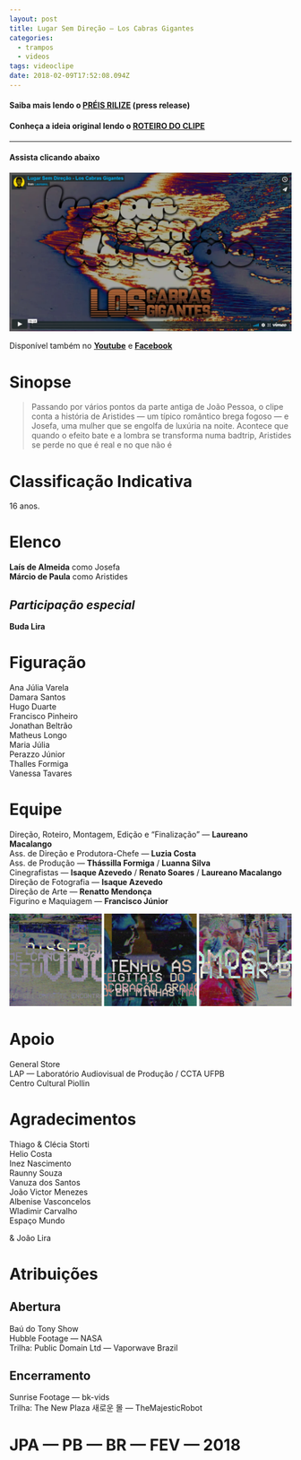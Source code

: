 ```yaml
---
layout: post
title: Lugar Sem Direção — Los Cabras Gigantes
categories:
  - trampos
  - videos
tags: videoclipe
date: 2018-02-09T17:52:08.094Z
---
```

#### Saiba mais lendo o [PRÉIS RILIZE](/textos/2017/11/09/lugar-sem-direção-préis-rilize.html) (press release)

#### Conheça a ideia original lendo o [ROTEIRO DO CLIPE](/textos/2017/11/13/lugar-sem-direção-roteiro-original.html)

- - -

#### Assista clicando abaixo

[![](/images/uploads/chrome_qboiawsrk3.png)](https://vimeo.com/254650419)

Disponível também no **[Youtube](https://www.youtube.com/watch?v=VYZuXpBoAP8)** e **[Facebook](https://www.facebook.com/Macalango/videos/1889599741104648/?notif_id=1518190202096202&notif_t=scheduled_post_published)**

# Sinopse

> Passando por vários pontos da parte antiga de João Pessoa, o clipe conta a história de Aristides — um típico romântico brega fogoso — e Josefa, uma mulher que se engolfa de luxúria na noite. Acontece que quando o efeito bate e a lombra se transforma numa badtrip, Aristides se perde no que é real e no que não é

# Classificação Indicativa

16 anos.

# **Elenco**

**Laís de Almeida** como Josefa\
**Márcio de Paula** como Aristides

## ***Participação especial***

**Buda Lira**

# Figuração

Ana Júlia Varela\
Damara Santos\
Hugo Duarte\
Francisco Pinheiro\
Jonathan Beltrão\
Matheus Longo\
Maria Júlia\
Perazzo Júnior\
Thalles Formiga\
Vanessa Tavares

# Equipe

Direção, Roteiro, Montagem, Edição e “Finalização” — **Laureano Macalango**\
Ass. de Direção e Produtora-Chefe — **Luzia Costa**\
Ass. de Produção — **Thássilla Formiga** / **Luanna Silva**\
Cinegrafistas — **Isaque Azevedo** / **Renato Soares** / **Laureano Macalango**\
Direção de Fotografia — **Isaque Azevedo**\
Direção de Arte — **Renatto Mendonça**\
Figurino e Maquiagem — **Francisco Júnior**

![](/images/uploads/chrome_d3plurewp0.png)

# Apoio

General Store\
LAP — Laboratório Audiovisual de Produção / CCTA UFPB\
Centro Cultural Piollin

# Agradecimentos

Thiago & Clécia Storti\
Helio Costa\
Inez Nascimento\
Raunny Souza\
Vanuza dos Santos\
João Victor Menezes\
Albenise Vasconcelos\
Wladimir Carvalho\
Espaço Mundo

& João Lira

# Atribuições

## **Abertura**

Baú do Tony Show\
Hubble Footage — NASA\
Trilha: Public Domain Ltd — Vaporwave Brazil

## **Encerramento**

Sunrise Footage — bk-vids\
Trilha: The New Plaza 새로운 몰 — TheMajesticRobot

# **JPA — PB — BR — FEV — 2018**